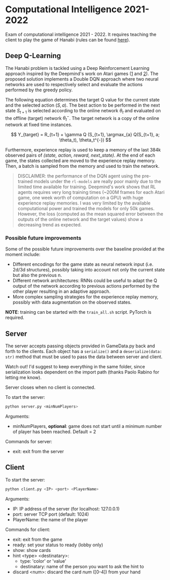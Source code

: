 # Computational Intelligence 2021-2022

Exam of computational intelligence 2021 - 2022. It requires teaching the client to play the game of Hanabi (rules can be found [here](https://www.spillehulen.dk/media/102616/hanabi-card-game-rules.pdf)).

## Deep Q-Learning
The Hanabi problem is tackled using a Deep Reinforcement Learning approach inspired by the Deepmind's work on Atari games ([1](https://arxiv.org/pdf/1312.5602v1.pdf) and [2](https://arxiv.org/pdf/1509.06461.pdf)). The proposed solution implements a Double DQN approach where two neural networks are used to respectively select and evaluate the actions performed by the greedy policy. 

The following equation determines the target Q value for the current state and the selected action $(S, a)$. The best action to be performed in the next state $S_{t+1}$ is selected according to the online network $\theta_t$ and evaluated on the offline (target) network $\theta_t^{-}$. The target network is a copy of the online network at fixed time instances.

$$
Y_{target} = R_{t+1} + \gamma Q (S_{t+1}, \argmax_{a} Q(S_{t+1}, a; \theta_t), \theta_t^{-})
$$

Furthermore, experience replay is used to keep a memory of the last 384k observed pairs of *(state, action, reward, next_state)*. At the end of each game, the states collected are moved to the experience replay memory. Then, a batch is sampled from the memory and used to train the network.

>DISCLAIMER: the performance of the DQN agent using the pre-trained models under the `rl-models` are really poor mainly due to the limited time available for training. Deepmind's work shows that RL agents requires very long training times (~200M frames for each Atari game, one week worth of computation on a GPU) with huge experience replay memories. I was very limited by the available computational power and trained the models for only 50k games. However, the loss (computed as the mean squared error between the outputs of the online network and the target values) show a decreasing trend as expected.

### Possible future improvements
Some of the possible future improvements over the baseline provided at the moment include:
- Different encodings for the game state as neural network input (i.e. 2d/3d structures), possibly taking into account not only the current state but also the previous n.
- Different network architectures: RNNs could be useful to adapt the Q output of the network according to previous actions performed by the other player resulting in an adaptive approach.
- More complex sampling strategies for the experience replay memory, possibly with data augmentation on the observed states.

**NOTE**: training can be started with the `train_all.sh` script. PyTorch is required.

## Server

The server accepts passing objects provided in GameData.py back and forth to the clients.
Each object has a ```serialize()``` and a ```deserialize(data: str)``` method that must be used to pass the data between server and client.

Watch out! I'd suggest to keep everything in the same folder, since serialization looks dependent on the import path (thanks Paolo Rabino for letting me know).

Server closes when no client is connected.

To start the server:

```bash
python server.py <minNumPlayers>
```

Arguments:

+ minNumPlayers, __optional__: game does not start until a minimum number of player has been reached. Default = 2


Commands for server:

+ exit: exit from the server

## Client

To start the server:

```bash
python client.py <IP> <port> <PlayerName>
```

Arguments:

+ IP: IP address of the server (for localhost: 127.0.0.1)
+ port: server TCP port (default: 1024)
+ PlayerName: the name of the player

Commands for client:

+ exit: exit from the game
+ ready: set your status to ready (lobby only)
+ show: show cards
+ hint \<type> \<destinatary>:
  + type: 'color' or 'value'
  + destinatary: name of the person you want to ask the hint to
+ discard \<num>: discard the card *num* (\[0-4]) from your hand
